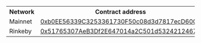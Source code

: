 [comment]: <> (This is an auto-generated table with CNS smart-contract addresses)
<table>
    <th>Network</th>
    <th>Contract address</th>
    <tr>
        <td>Mainnet</td>
        <td><a href="https://etherscan.io/address/0xb0EE56339C3253361730F50c08d3d7817ecD60Ca">0xb0EE56339C3253361730F50c08d3d7817ecD60Ca</a></td>
    </tr>
    <tr>
        <td>Rinkeby</td>
        <td><a href="https://rinkeby.etherscan.io/address/0x51765307AeB3Df2E647014a2C501d5324212467c">0x51765307AeB3Df2E647014a2C501d5324212467c</a></td>
    </tr>
</table>
